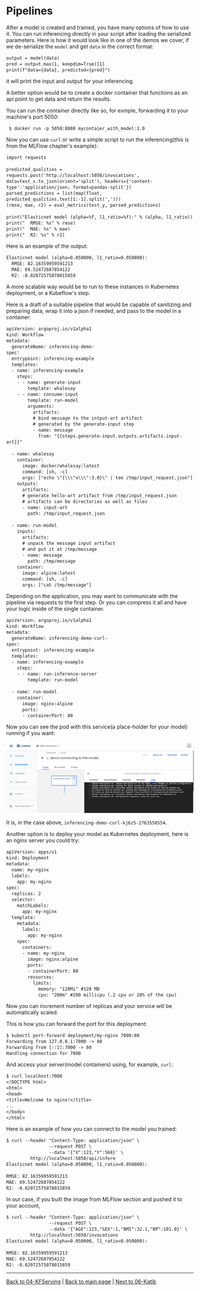 # Pipelines

After a model is created and trained, you have many options of how to use it. You can run inferencing directly
in your script after loading the serialized parameters. Here is how it would look like in one of the
demos we cover, if we de-serialize the `model` and get `data` in the correct format:

    output = model(data)
    pred = output.max(1, keepdim=True)[1]
    print(f"data={data}, predicted={pred}")

it will print the input and output for your inferencing.

A better option would be to create a docker container that functions as an api point to get data and return the results.

You can run the container directly like so, for exmple, forwarding it to your machine's port 5050:

     $ docker run -p 5050:8080 mycontaier_with_model:1.0

Now you can use `curl` or write a simple script to run the inferencing(this is from the MLFlow chapter's example):

    import requests

    predicted_qualities = requests.post('http://localhost:5050/invocations', data=test_x.to_json(orient='split'), headers={'content-type':'application/json; format=pandas-split'})
    parsed_predictions = list(map(float, predicted_qualities.text[1:-1].split(',')))
    (rmse, mae, r2) = eval_metrics(test_y, parsed_predictions)

    print("Elasticnet model (alpha=%f, l1_ratio=%f):" % (alpha, l1_ratio))
    print("  RMSE: %s" % rmse)
    print("  MAE: %s" % mae)
    print("  R2: %s" % r2)

Here is an example of the output:

    Elasticnet model (alpha=0.050000, l1_ratio=0.050000):
      RMSE: 82.16359959591213
      MAE: 69.52472687854122
      R2: -0.02072575078015859

A more scalable way would be to run to these instances in Kubernetes deployment, or a Kubeflow's step.

Here is a draft of a suitable pipeline that would be capable of sanitizing and preparing data, wrap
it into a json if needed, and pass to the model in a container:

    apiVersion: argoproj.io/v1alpha1
    kind: Workflow
    metadata:
      generateName: inferencing-demo-
    spec:
      entrypoint: inferencing-example
      templates:
      - name: inferencing-example
        steps:
        - - name: generate-input
            template: whalesay
        - - name: consume-input
            template: run-model
            arguments:
              artifacts:
              # bind message to the intput-art artifact
              # generated by the generate-input step
              - name: message
                from: "{{steps.generate-input.outputs.artifacts.input-art}}"
    
      - name: whalesay
        container:
          image: docker/whalesay:latest
          command: [sh, -c]
          args: ["echo \"{\\\"x\\\":3.0}\" | tee /tmp/input_request.json"]
        outputs:
          artifacts:
          # generate hello-art artifact from /tmp/input_request.json
          # artifacts can be directories as well as files
          - name: input-art
            path: /tmp/input_request.json
    
      - name: run-model
        inputs:
          artifacts:
          # unpack the message input artifact
          # and put it at /tmp/message
          - name: message
            path: /tmp/message
        container:
          image: alpine:latest
          command: [sh, -c]
          args: ["cat /tmp/message"]

Depending on the application, you may want to communicate with the pipeline via requests to the first
step. Or you can compress it all and have your logic inside of the single container.

    apiVersion: argoproj.io/v1alpha1
    kind: Workflow
    metadata:
      generateName: inferencing-demo-curl-
    spec:
      entrypoint: inferencing-example
      templates:
      - name: inferencing-example
        steps:
        - - name: run-inference-server
            template: run-model
    
      - name: run-model
        container:
          image: nginx:alpine
          ports:
          - containerPort: 80

Now you can see the pod with this service(a place-holder for your model) running if you want:

![pics/pipeline_server.png](pics/pipeline_server.png)

It is, in the case above, `inferencing-demo-curl-kj6z5-2763558554`.

Another option is to deploy your model as Kubernetes deployment, here is an nginx server you could try:

    apiVersion: apps/v1
    kind: Deployment
    metadata:
      name: my-nginx
      labels:
        app: my-nginx
    spec:
      replicas: 2
      selector:
        matchLabels:
          app: my-nginx
      template:
        metadata:
          labels:
            app: my-nginx
        spec:
          containers:
          - name: my-nginx
            image: nginx:alpine
            ports:
            - containerPort: 80
            resources:
              limits:
                memory: "128Mi" #128 MB
                cpu: "200m" #200 millicpu (.2 cpu or 20% of the cpu)

Now you can increment number of replicas and your service will be automatically scaled.

This is how you can forward the port for this deployment:

    $ kubectl port-forward deployment/my-nginx 7000:80
    Forwarding from 127.0.0.1:7000 -> 80
    Forwarding from [::1]:7000 -> 80
    Handling connection for 7000

And access your server(model containers) using, for example, `curl`:

    $ curl localhost:7000
    <!DOCTYPE html>
    <html>
    <head>
    <title>Welcome to nginx!</title>    
    ...
    </body>
    </html>

Here is an example of how you can connect to the model you trained:

    $ curl --header "Content-Type: application/json" \
                    --request POST \
                    --data '{"X":123,"Y":568}' \
             http://localhost:5050/api/infere
    Elasticnet model (alpha=0.050000, l1_ratio=0.050000):

    RMSE: 82.16359959591213
    MAE: 69.52472687854122
    R2: -0.02072575078015859

In our case, if you built the image from MLFlow section and pushed it to your account,

    $ curl --header "Content-Type: application/json" \
                    --request POST \
                    --data '{"AGE":123,"SEX":1,"BMI":32.1,"BP":101.0}' \
             http://localhost:5050/invocations
    Elasticnet model (alpha=0.050000, l1_ratio=0.050000):

    RMSE: 82.16359959591213
    MAE: 69.52472687854122
    R2: -0.02072575078015859

---

[Back to 04-KFServing](../04-KFServing/Readme.md) | [Back to main page](../Readme.md) | [Next to 06-Katib](../06-Katib/Readme.md)
